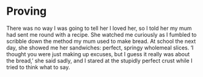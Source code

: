 Proving
=======There was no way I was going to tell her I loved her, so I told her my mum had sent me round with a recipe. She watched me curiously as I fumbled to scribble down the method my mum used to make bread. At school the next day, she showed me her sandwiches: perfect, springy wholemeal slices. ‘I thought you were just making up excuses, but I guess it really was about the bread,’ she said sadly, and I stared at the stupidly perfect crust while I tried to think what to say.